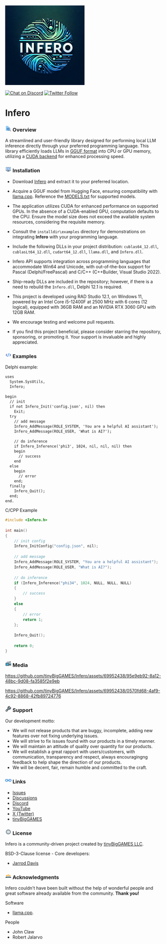 ![Infero](media/Infero.png)

[![Chat on Discord](https://img.shields.io/discord/754884471324672040.svg?logo=discord)](https://discord.gg/tPWjMwK) [![Twitter Follow](https://img.shields.io/twitter/follow/tinyBigGAMES?style=social)](https://twitter.com/tinyBigGAMES)
# Infero
### <img src="media\Analyze.png" alt="Overview" width="20" height="20"/> Overview
A streamlined and user-friendly library designed for performing local LLM inference directly through your preferred programming language. This library efficiently loads LLMs in [GGUF format](https://huggingface.co/docs/hub/gguf) into CPU or GPU memory, utilizing a [CUDA backend](https://blogs.nvidia.com/blog/what-is-cuda-2/) for enhanced processing speed.

### <img src="media\Update.png" alt="drawing" width="20" height="20"/> Installation
- Download [Infero](https://github.com/tinyBigGAMES/Infero/archive/refs/heads/main.zip) and extract it to your preferred location.
- Acquire a GGUF model from Hugging Face, ensuring compatibility with [llama.cpp](https://github.com/ggerganov/llama.cpp). Reference the [MODELS.txt](docs/MODELS.txt) for supported models.
- The application utilizes CUDA for enhanced performance on supported GPUs. In the absence of a CUDA-enabled GPU, computation defaults to the CPU. Ensure the model size does not exceed the available system resources, considering the requisite memory.
- Consult the `installdir\examples` directory for demonstrations on integrating **Infero** with your programming language.
- Include the following DLLs in your project distribution: `cublas64_12.dll`, `cublasLt64_12.dll`, `cudart64_12.dll`, `llama.dll`, and `Infero.dll`.
- Infero API supports integration across programming languages that accommodate Win64 and Unicode, with out-of-the-box support for Pascal (Delphi/FreePascal) and C/C++ (C++Builder, Visual Studio 2022).
- Ship-ready DLLs are included in the repository; however, if there is a need to rebuild the `Infero.dll`, Delphi 12.1 is required.
- This project is developed using RAD Studio 12.1, on Windows 11, powered by an Intel Core i5-12400F at 2500 MHz with 6 cores (12 logical), equipped with 36GB RAM and an NVIDIA RTX 3060 GPU with 12GB RAM.

- We encourage testing and welcome pull requests.
- If you find this project beneficial, please consider starring the repository, sponsoring, or promoting it. Your support is invaluable and highly appreciated.
 
### <img src="media\Code.png" alt="Code" width="20" height="20"/> Examples  
Delphi example:
```Delphi   
uses
  System.SysUtils,
  Infero;

begin
  // init
  if not Infero_Init('config.json', nil) then
    Exit;
  try
    // add message
    Infero_AddMessage(ROLE_SYSTEM, 'You are a helpful AI assistant');
    Infero_AddMessage(ROLE_USER, 'What is AI?');
    
    // do inference
    if Infero_Inference('phi3', 1024, nil, nil, nil) then
    begin
      // success
    end
  else
    begin
      // error
    end;
  finally
    Infero_Quit();
  end;
end.
```  
C/CPP Example  
```CPP  
#include <Infero.h>

int main()
{
    // init config
    Infero_InitConfig("config.json", nil);

    // add message
    Infero_AddMessage(ROLE_SYSTEM, "You are a helpful AI assistant");
    Infero_AddMessage(ROLE_USER, "What is AI?");

    // do inference
    if (Infero_Inference("phi34", 1024, NULL, NULL, NULL)
    {
        // success
    }
    else
    {
        // error
        return 1;
    };
    
    Infero_Quit();

    return 0;
}
```

### <img src="media\Camera.png" alt="Media" width="20" height="20"/> Media

https://github.com/tinyBigGAMES/Infero/assets/69952438/95e9eb92-8a12-48bc-9d08-fa3585f2e9eb

https://github.com/tinyBigGAMES/Infero/assets/69952438/0570fd68-4af9-4c92-8868-42fb89724776

### <img src="media\Support.png" alt="Support" width="20" height="20"/> Support
Our development motto: 
- We will not release products that are buggy, incomplete, adding new features over not fixing underlying issues.
- We will strive to fix issues found with our products in a timely manner.
- We will maintain an attitude of quality over quantity for our products.
- We will establish a great rapport with users/customers, with communication, transparency and respect, always encouragingng feedback to help shape the direction of our products.
- We will be decent, fair, remain humble and committed to the craft.

### <img src="media\Link.png" alt="Links" width="20" height="20"/> Links
- <a href="https://github.com/tinyBigGAMES/Infero/issues" target="_blank">Issues</a>
- <a href="https://github.com/tinyBigGAMES/Infero/discussions" target="_blank">Discussions</a>
- <a href="https://discord.gg/tPWjMwK" target="_blank">Discord</a>
- <a href="https://youtube.com/tinyBigGAMES" target="_blank">YouTube</a>
- <a href="https://twitter.com/tinyBigGAMES" target="_blank">X (Twitter)</a>
- <a href="https://tinybiggames.com/" target="_blank">tinyBigGAMES</a>


### <img src="media\Copyright.png" alt="License" width="20" height="20"/> License
Infero is a community-driven project created by <a href="https://github.com/tinyBigGAMES" target="_blank">tinyBigGAMES LLC</a>.

BSD-3-Clause license - Core developers:
- <a href="https://github.com/jarroddavis68" target="_blank">Jarrod Davis</a>

### <img src="media\People.png" alt="Acknowledgments" width="20" height="20"/> Acknowledgments
Infero couldn't have been built without the help of wonderful people and great software already available from the community. **Thank you!**

Software
- [llama.cpp](https://github.com/ggerganov/llama.cpp). 

People
- John Claw
- Robert Jalarvo


